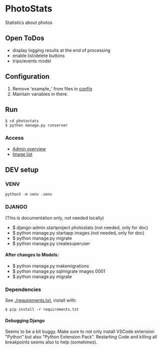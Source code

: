 # PhotoStats
Statistics about photos


## Open ToDos
- display logging results at the end of processing
- enable list/delete buttons
- trips/events model

## Configuration
1. Remove 'example_' from files in [config](./config/)
2. Maintain variables in there.

## Run
```
$ cd photostats
$ python manage.py runserver
```

### Access
- [Admin overview](http://localhost:8000/admin/)
- [Image list](http://localhost:8000/images/)

## DEV setup

### VENV
```
python3 -m venv .venv
```

### DJANGO
(This is documentation only, not needed locally)
- $ django-admin startproject photostats (not needed, only for doc)
- $ python manage.py startapp images (not needed, only for doc)
- $ python manage.py migrate
- $ python manage.py createsuperuser

#### After changes to Models:
- $ python manage.py makemigrations <app>
- $ python manage.py sqlmigrate images 0001
- $ python manage.py migrate

### Dependencies
See [./requirements.txt](./requirements.txt), install with:
```
$ pip install -r requirements.txt
```

#### Debugging Django
Seems to be a bit buggy. Make sure to not only install VSCode extension "Python" but also "Python Extension Pack".
Restarting Code and killing all breakpoints seems also to help (sometimes).